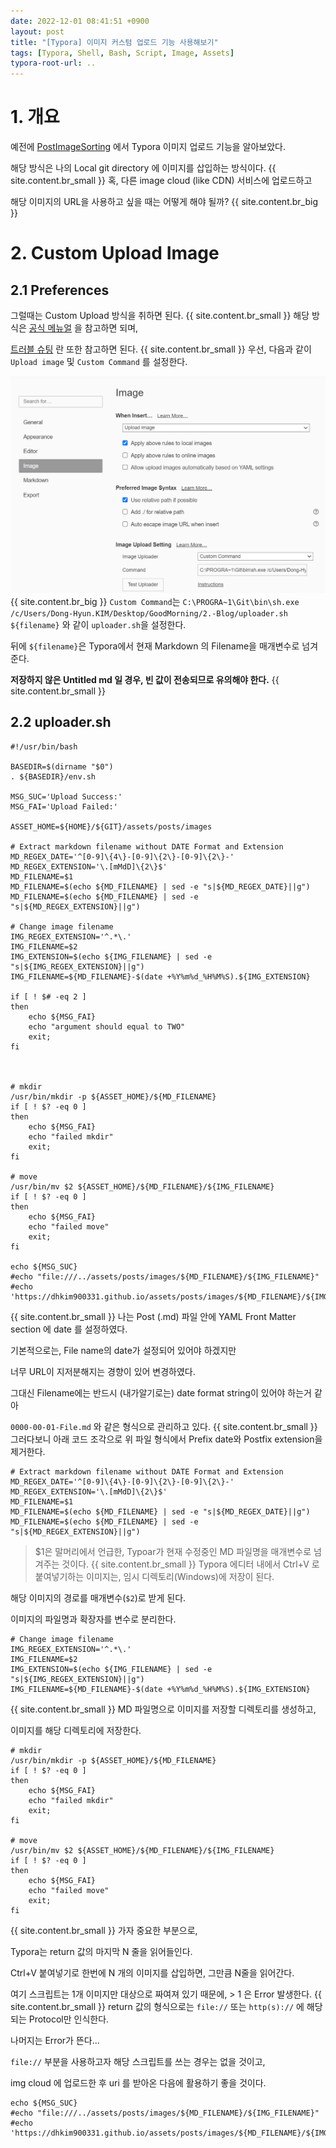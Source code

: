 ```yaml
---
date: 2022-12-01 08:41:51 +0900
layout: post
title: "[Typora] 이미지 커스텀 업로드 기능 사용해보기"
tags: [Typora, Shell, Bash, Script, Image, Assets]
typora-root-url: ..
---
```



# 1. 개요

예전에 [PostImageSorting](PostImageSorting) 에서 Typora 이미지 업로드 기능을 알아보았다.

해당 방식은 나의 Local git directory 에 이미지를 삽입하는 방식이다.
{{ site.content.br_small }}
혹, 다른 image cloud (like CDN) 서비스에 업로드하고

해당 이미지의 URL을 사용하고 싶을 때는 어떻게 해야 될까?
{{ site.content.br_big }}
# 2. Custom Upload Image

## 2.1 Preferences

그럴때는 Custom Upload 방식을 취하면 된다.
{{ site.content.br_small }}
해당 방식은 [공식 메뉴얼](https://support.typora.io/Upload-Image/#custom) 을 참고하면 되며,

[트러블 슈팅](https://support.typora.io/Upload-Image/#troubleshooting) 란 또한 참고하면 된다.
{{ site.content.br_small }}
우선, 다음과 같이 `Upload image` 및 `Custom Command` 를 설정한다.

![CustomUploadImageForTypora_1](/../assets/posts/images/Typora/CustomUploadImageForTypora/CustomUploadImageForTypora_1.png)
{{ site.content.br_big }}
`Custom Command`는 `C:\PROGRA~1\Git\bin\sh.exe /c/Users/Dong-Hyun.KIM/Desktop/GoodMorning/2.-Blog/uploader.sh ${filename}` 와 같이 `uploader.sh`을 설정한다.

뒤에 `${filename}`은 Typora에서 현재 Markdown 의 Filename을 매개변수로 넘겨준다.

**저장하지 않은 Untitled md 일 경우, 빈 값이 전송되므로 유의해야 한다.**
{{ site.content.br_small }}
## 2.2 uploader.sh

```shell
#!/usr/bin/bash

BASEDIR=$(dirname "$0")
. ${BASEDIR}/env.sh

MSG_SUC='Upload Success:'
MSG_FAI='Upload Failed:'

ASSET_HOME=${HOME}/${GIT}/assets/posts/images

# Extract markdown filename without DATE Format and Extension
MD_REGEX_DATE='^[0-9]\{4\}-[0-9]\{2\}-[0-9]\{2\}-'
MD_REGEX_EXTENSION='\.[mMdD]\{2\}$'
MD_FILENAME=$1
MD_FILENAME=$(echo ${MD_FILENAME} | sed -e "s|${MD_REGEX_DATE}||g")
MD_FILENAME=$(echo ${MD_FILENAME} | sed -e "s|${MD_REGEX_EXTENSION}||g")

# Change image filename
IMG_REGEX_EXTENSION='^.*\.'
IMG_FILENAME=$2
IMG_EXTENSION=$(echo ${IMG_FILENAME} | sed -e "s|${IMG_REGEX_EXTENSION}||g")
IMG_FILENAME=${MD_FILENAME}-$(date +%Y%m%d_%H%M%S).${IMG_EXTENSION}

if [ ! $# -eq 2 ]
then
	echo ${MSG_FAI}
	echo "argument should equal to TWO"
	exit;
fi



# mkdir
/usr/bin/mkdir -p ${ASSET_HOME}/${MD_FILENAME}
if [ ! $? -eq 0 ]
then
	echo ${MSG_FAI}
	echo "failed mkdir"
	exit;
fi

# move
/usr/bin/mv $2 ${ASSET_HOME}/${MD_FILENAME}/${IMG_FILENAME}
if [ ! $? -eq 0 ]
then
	echo ${MSG_FAI}
	echo "failed move"
	exit;
fi

echo ${MSG_SUC}
#echo "file:///../assets/posts/images/${MD_FILENAME}/${IMG_FILENAME}"
#echo 'https://dhkim900331.github.io/assets/posts/images/${MD_FILENAME}/${IMG_FILENAME}'
```
{{ site.content.br_small }}
나는 Post (.md) 파일 안에 YAML Front Matter section 에 date 를 설정하였다.

기본적으로는, File name의 date가 설정되어 있어야 하겠지만

너무 URL이 지저분해지는 경향이 있어 변경하였다.

그대신 Filename에는 반드시 (내가알기로는) date format string이 있어야 하는거 같아

`0000-00-01-File.md` 와 같은 형식으로 관리하고 있다.
{{ site.content.br_small }}
그러다보니 아래 코드 조각으로 위 파일 형식에서 Prefix date와 Postfix extension을 제거한다.

```shell
# Extract markdown filename without DATE Format and Extension
MD_REGEX_DATE='^[0-9]\{4\}-[0-9]\{2\}-[0-9]\{2\}-'
MD_REGEX_EXTENSION='\.[mMdD]\{2\}$'
MD_FILENAME=$1
MD_FILENAME=$(echo ${MD_FILENAME} | sed -e "s|${MD_REGEX_DATE}||g")
MD_FILENAME=$(echo ${MD_FILENAME} | sed -e "s|${MD_REGEX_EXTENSION}||g")
```

> $1은 말머리에서 언급한, Typoar가 현재 수정중인 MD 파일명을 매개변수로 넘겨주는 것이다.
{{ site.content.br_small }}
Typora 에디터 내에서 Ctrl+V 로 붙여넣기하는 이미지는, 임시 디렉토리(Windows)에 저장이 된다.

해당 이미지의 경로를 매개변수(`$2`)로 받게 된다.

이미지의 파일명과 확장자를 변수로 분리한다.

```shell
# Change image filename
IMG_REGEX_EXTENSION='^.*\.'
IMG_FILENAME=$2
IMG_EXTENSION=$(echo ${IMG_FILENAME} | sed -e "s|${IMG_REGEX_EXTENSION}||g")
IMG_FILENAME=${MD_FILENAME}-$(date +%Y%m%d_%H%M%S).${IMG_EXTENSION}
```
{{ site.content.br_small }}
MD 파일명으로 이미지를 저장할 디렉토리를 생성하고,

이미지를 해당 디렉토리에 저장한다.

```shell
# mkdir
/usr/bin/mkdir -p ${ASSET_HOME}/${MD_FILENAME}
if [ ! $? -eq 0 ]
then
	echo ${MSG_FAI}
	echo "failed mkdir"
	exit;
fi

# move
/usr/bin/mv $2 ${ASSET_HOME}/${MD_FILENAME}/${IMG_FILENAME}
if [ ! $? -eq 0 ]
then
	echo ${MSG_FAI}
	echo "failed move"
	exit;
fi
```
{{ site.content.br_small }}
가자 중요한 부분으로,

Typora는 return 값의 마지막 N 줄을 읽어들인다.

Ctrl+V 붙여넣기로 한번에 N 개의 이미지를 삽입하면, 그만큼 N줄을 읽어간다.

여기 스크립트는 1개 이미지만 대상으로 짜여져 있기 때문에, > 1 은 Error 발생한다.
{{ site.content.br_small }}
return 값의 형식으로는 `file://` 또는 `http(s)://` 에 해당되는 Protocol만 인식한다.

나머지는 Error가 뜬다...

`file://` 부분을 사용하고자 해당 스크립트를 쓰는 경우는 없을 것이고,

img cloud 에 업로드한 후 uri 를 받아온 다음에 활용하기 좋을 것이다.

```shell
echo ${MSG_SUC}
#echo "file:///../assets/posts/images/${MD_FILENAME}/${IMG_FILENAME}"
#echo 'https://dhkim900331.github.io/assets/posts/images/${MD_FILENAME}/${IMG_FILENAME}'
```


